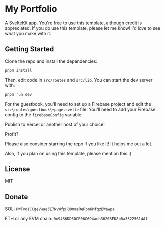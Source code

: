 # My Portfolio

A SvelteKit app. You're free to use this template, although credit is appreciated. If you do use this template, please let me know! I'd love to see what you make with it.

## Getting Started

Clone the repo and install the dependencies:

```bash
pnpm install
```

Then, edit code in `src/routes` and `src/lib`. You can start the dev server with:

```bash
pnpm run dev
```

For the guestbook, you'll need to set up a Firebase project and edit the `src\routes\guestbook\+page.svelte` file. You'll need to add your Firebase config to the `firebaseConfig` variable.

Publish to Vercel or another host of your choice!

Profit?

Please also consider starring the repo if you like it! It helps me out a lot.

Also, if you plan on using this template, please mention this :)

## License

MIT

## Donate

SOL: `HWFvo1CCgeVwae3E7NvWfpH89mmzReRboKMfqzBWawpa`

ETH or any EVM chain: `0x9486DD60CE06C694aeb36208FD8b8a33225614Af`
